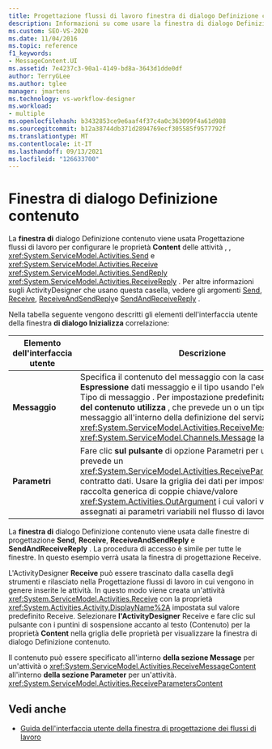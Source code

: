 ```yaml
---
title: Progettazione flussi di lavoro finestra di dialogo Definizione contenuto
description: Informazioni su come usare la finestra di dialogo Definizione contenuto per configurare le proprietà Content delle attività Send, Receive, SendReply e ReceiveReply.
ms.custom: SEO-VS-2020
ms.date: 11/04/2016
ms.topic: reference
f1_keywords:
- MessageContent.UI
ms.assetid: 7e4237c3-90a1-4149-bd8a-3643d1dde0df
author: TerryGLee
ms.author: tglee
manager: jmartens
ms.technology: vs-workflow-designer
ms.workload:
- multiple
ms.openlocfilehash: b3432853ce9e6aaf4f37c4a0c363099f4a61d988
ms.sourcegitcommit: b12a38744db371d2894769ecf305585f9577792f
ms.translationtype: MT
ms.contentlocale: it-IT
ms.lasthandoff: 09/13/2021
ms.locfileid: "126633700"
---
```

# <a name="content-definition-dialog-box"></a>Finestra di dialogo Definizione contenuto

La **finestra di** dialogo Definizione contenuto viene usata Progettazione flussi di lavoro per configurare le proprietà **Content** delle attività , , <xref:System.ServiceModel.Activities.Send> e <xref:System.ServiceModel.Activities.Receive> <xref:System.ServiceModel.Activities.SendReply> <xref:System.ServiceModel.Activities.ReceiveReply> . Per altre informazioni sugli ActivityDesigner che usano questa casella, vedere gli argomenti [Send](../workflow-designer/send-activity-designer.md), [Receive](../workflow-designer/receive-activity-designer.md), [ReceiveAndSendReply](../workflow-designer/receiveandsendreply-template-designer.md)e [SendAndReceiveReply](../workflow-designer/sendandreceivereply-template-designer.md) .

Nella tabella seguente vengono descritti gli elementi dell'interfaccia utente della finestra **di dialogo Inizializza** correlazione:

|Elemento dell'interfaccia utente|Descrizione|
|-|-----------------|
|**Messaggio**|Specifica il contenuto del messaggio con la casella di  **testo Espressione** dati messaggio e il tipo usando l'elenco a discesa Tipo di messaggio . Per impostazione predefinita, la **definizione del contenuto utilizza** , che prevede un o un tipo di contratto di messaggio all'interno della definizione del servizio del flusso di <xref:System.ServiceModel.Activities.ReceiveMessageContent> <xref:System.ServiceModel.Channels.Message> lavoro.|
|**Parametri**|Fare clic **sul pulsante** di opzione Parametri per usare , che prevede un <xref:System.ServiceModel.Activities.ReceiveParametersContent> contratto dati. Usare la griglia dei dati per impostare una raccolta generica di coppie chiave/valore <xref:System.Activities.OutArgument> i cui valori vengono assegnati ai parametri variabili nel flusso di lavoro corrente.|

La **finestra di** dialogo Definizione contenuto viene usata dalle finestre di progettazione **Send**, **Receive**, **ReceiveAndSendReply** e **SendAndReceiveReply** . La procedura di accesso è simile per tutte le finestre. In questo esempio verrà usata la finestra di progettazione Receive.

L'ActivityDesigner **Receive** può essere  trascinato dalla casella degli strumenti e rilasciato nella Progettazione flussi di lavoro in cui vengono in genere inserite le attività. In questo modo viene creata un'attività <xref:System.ServiceModel.Activities.Receive> con la proprietà <xref:System.Activities.Activity.DisplayName%2A> impostata sul valore predefinito Receive. Selezionare **l'ActivityDesigner** Receive e fare clic sul pulsante con i puntini di sospensione  accanto al testo (Contenuto) per la proprietà **Content** nella griglia delle proprietà per visualizzare la finestra di dialogo Definizione contenuto.

Il contenuto può essere specificato all'interno **della sezione Message** per un'attività o <xref:System.ServiceModel.Activities.ReceiveMessageContent> all'interno **della sezione Parameter** per un'attività. <xref:System.ServiceModel.Activities.ReceiveParametersContent>

## <a name="see-also"></a>Vedi anche

- [Guida dell'interfaccia utente della finestra di progettazione dei flussi di lavoro](browse-and-select-a-dotnet-type-dialog-box.md)